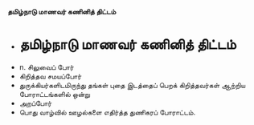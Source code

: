 **தமிழ்நாடு மாணவர் கணினித் திட்டம்**
- # தமிழ்நாடு மாணவர் கணினித் திட்டம்
- n. சிலுவைப் போர்
- கிறித்தவ சமயப்போர்
- துருக்கியர்களிடமிருந்து தங்கள் புதை இடத்தைப் பெறக் கிறித்தவர்கள் ஆற்றிய போராட்டங்களில் ஒன்று
- அறப்போர்
- பொது வாழ்வில் ஊழல்களை எதிர்த்த துணிகரப் போராட்டம்.

